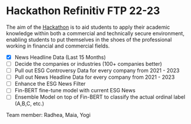# Hackathon Refinitiv FTP 22-23

The aim of the [Hackathon](https://developers.refinitiv.com/en/use-cases-catalog/uni-hackathon) is to aid students to apply their academic knowledge within both a commercial and technically secure environment, enabling students to put themselves in the shoes of the professional working in financial and commercial fields.

- [X] News Headline Data (Last 15 Months)
- [ ] Decide the companies or industries (100+ companies better)
- [ ] Pull out ESG Controversy Data for every company from 2021 - 2023
- [ ] Pull out News Headline Data for every company from 2021 - 2023
- [ ] Enhance the ESG News Filter
- [ ] Fin-BERT fine-tune model with current ESG News
- [ ] Ensemble Model on top of Fin-BERT to classify the actual ordinal label (A,B,C, etc.)

Team member: Radhea, Maia, Yogi